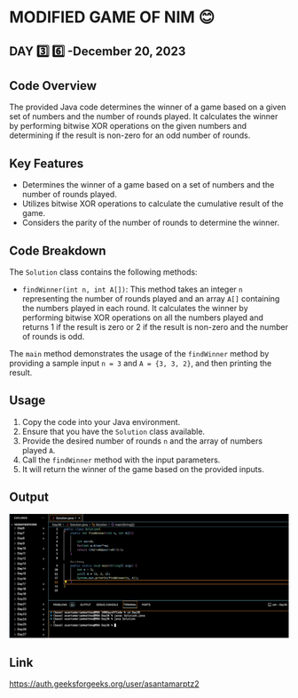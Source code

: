 # MODIFIED GAME OF NIM :blush:
## DAY :three: :six: -December 20, 2023

## Code Overview

The provided Java code determines the winner of a game based on a given set of numbers and the number of rounds played. It calculates the winner by performing bitwise XOR operations on the given numbers and determining if the result is non-zero for an odd number of rounds.

## Key Features

- Determines the winner of a game based on a set of numbers and the number of rounds played.
- Utilizes bitwise XOR operations to calculate the cumulative result of the game.
- Considers the parity of the number of rounds to determine the winner.

## Code Breakdown

The `Solution` class contains the following methods:

- `findWinner(int n, int A[])`: This method takes an integer `n` representing the number of rounds played and an array `A[]` containing the numbers played in each round. It calculates the winner by performing bitwise XOR operations on all the numbers played and returns 1 if the result is zero or 2 if the result is non-zero and the number of rounds is odd.

The `main` method demonstrates the usage of the `findWinner` method by providing a sample input `n = 3` and `A = {3, 3, 2}`, and then printing the result.

## Usage

1. Copy the code into your Java environment.
2. Ensure that you have the `Solution` class available.
3. Provide the desired number of rounds `n` and the array of numbers played `A`.
4. Call the `findWinner` method with the input parameters.
5. It will return the winner of the game based on the provided inputs.

## Output

![Reference Image](s36.png)

## Link
<https://auth.geeksforgeeks.org/user/asantamarptz2>